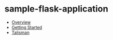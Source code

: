 # sample-flask-application

- [Overview](./overview.md)
- [Getting Started](./getting-started.md)
- [Talisman](talisman.md)


